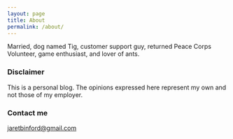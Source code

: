```yaml
---
layout: page
title: About
permalink: /about/
---
```


Married, dog named Tig, customer support guy, returned Peace Corps Volunteer, game enthusiast, and lover of ants.

### Disclaimer

This is a personal blog. The opinions expressed here represent my own and not those of my employer.

### Contact me

[jaretbinford@gmail.com](mailto:jaretbinford@gmail.com)
